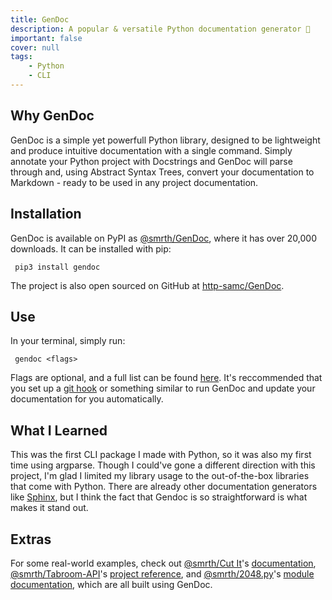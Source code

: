 ```yaml
---
title: GenDoc
description: A popular & versatile Python documentation generator 📖
important: false
cover: null
tags:
    - Python
    - CLI
---
```


## Why GenDoc
GenDoc is a simple yet powerfull Python library, designed to be lightweight and produce intuitive documentation with a single command. Simply annotate your Python project with Docstrings and GenDoc will parse through and, using Abstract Syntax Trees, convert your documentation to Markdown - ready to be used in any project documentation.

## Installation
GenDoc is available on PyPI as [@smrth/GenDoc](https://pypi.org/project/GenDoc/), where it has over 20,000 downloads. It can be installed with pip:

` pip3 install gendoc`

The project is also open sourced on GitHub at [http-samc/GenDoc](https://github.com/http-samc/gendoc).

## Use
In your terminal, simply run:

` gendoc <flags>`

Flags are optional, and a full list can be found [here](https://github.com/http-samc/gendoc#you-can-also-use-any-of-the-following-flags-in-your-terminal-to-customize-your-output-optional). It's reccommended that you set up a [git hook](https://git-scm.com/book/en/v2/Customizing-Git-Git-Hooks) or something similar to run GenDoc and update your documentation for you automatically.

## What I Learned
This was the first CLI package I made with Python, so it was also my first time using argparse. Though I could've gone a different direction with this project, I'm glad I limited my library usage to the out-of-the-box libraries that come with Python. There are already other documentation generators like [Sphinx](https://www.sphinx-doc.org/en/master/), but I think the fact that Gendoc is so straightforward is what makes it stand out.

## Extras
For some real-world examples, check out [@smrth/Cut It](/projects/Cut-It)'s [documentation](https://github.com/http-samc/cut-it/blob/main/DOCS.md), [@smrth/Tabroom-API](/projects/Tabroom-API)'s [project reference](https://github.com/http-samc/tabroom-API/blob/main/DOCS.md), and [@smrth/2048.py](/projects/2048.py)'s [module documentation](https://github.com/http-samc/2048.py/blob/main/DOCS.md), which are all built using GenDoc.
